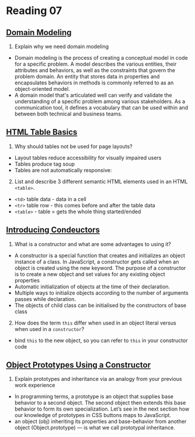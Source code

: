 # Reading 07

## [Domain Modeling](https://github.com/codefellows/domain_modeling#domain-modeling)

1. Explain why we need domain modeling
- Domain modeling is the process of creating a conceptual model in code for a specific problem. A model describes the various entities, their attributes and behaviors, as well as the constraints that govern the problem domain. An entity that stores data in properties and encapsulates behaviors in methods is commonly referred to as an object-oriented model.
- A domain model that's articulated well can verify and validate the understanding of a specific problem among various stakeholders. As a communication tool, it defines a vocabulary that can be used within and between both technical and business teams.

## [HTML Table Basics](https://developer.mozilla.org/en-US/docs/Learn/HTML/Tables/Basics)

1. Why should tables not be used for page layouts?
- Layout tables reduce accessibility for visually impaired users
- Tables produce tag soup
- Tables are not automatically responsive:

2. List and describe 3 different semantic HTML elements used in an HTML `<table>`.
- `<td>` table data - data in a cell
- `<tr>` table row - this comes before and after the table data
- `<table>` - table = gets the whole thing started/ended

## [Introducing Condeuctors](https://developer.mozilla.org/en-US/docs/Learn/JavaScript/Objects/Basics#introducing_constructors)

1. What is a constructor and what are some advantages to using it?
- A constructor is a special function that creates and initializes an object instance of a class. In JavaScript, a constructor gets called when an object is created using the new keyword. The purpose of a constructor is to create a new object and set values for any existing object properties
- Automatic initialization of objects at the time of their declaration. 
- Multiple ways to initialize objects according to the number of arguments passes while declaration. 
- The objects of child class can be initialised by the constructors of base class

2. How does the term `this` differ when used in an object literal versus when used in a `constructor`?
- bind `this` to the new object, so you can refer to `this` in your constructor code


## [Object Prototypes Using a Constructor](https://ui.dev/beginners-guide-to-javascript-prototype)

1. Explain prototypes and inheritance via an analogy from your previous work experience
- In programming terms, a prototype is an object that supplies base behavior to a second object. The second object then extends this base behavior to form its own specialization. Let’s see in the next section how our knowledge of prototypes in CSS buttons maps to JavaScript.
- an object (obj) inheriting its properties and base-behavior from another object (Object.prototype) — is what we call prototypal inheritance.
